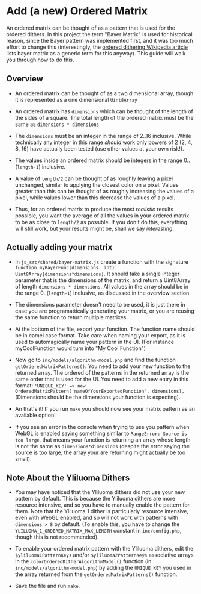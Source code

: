 # Add (a new) Ordered Matrix

An ordered matrix can be thought of as a pattern that is used for the ordered dithers. In this project the term "Bayer Matrix" is used for historical reason, since the Bayer pattern was implemented first, and it was too much effort to change this (interestingly, the [ordered dithering Wikipedia article](https://en.wikipedia.org/wiki/Ordered_dithering) lists bayer matrix as a generic term for this anyway). This guide will walk you through how to do this.

## Overview

* An ordered matrix can be thought of as a two dimensional array, though it is represented as a one dimensional `Uint8Array`

* An ordered matrix has `dimensions` which can be thought of the length of the sides of a square. The total length of the ordered matrix must be the same as `dimensions * dimensions`

* The `dimensions` must be an integer in the range of 2..16 inclusive. While technically any integer in this range *should* work only powers of 2 (2, 4, 8, 16) have actually been tested (use other values at your own risk!).

* The values inside an ordered matrix should be integers in the range 0..(`length-1`) inclusive.

* A value of `length/2` can be thought of as roughly leaving a pixel unchanged, similar to applying the closest color on a pixel. Values greater than this can be thought of as roughly increasing the values of a pixel, while values lower than this decrease the values of a pixel.

* Thus, for an ordered matrix to produce the most *realistic* results possible, you want the average of all the values in your ordered matrix to be as close to `length/2` as possible. If you don't do this, everything will still work, but your results might be, shall we say *interesting*.

## Actually adding your matrix

* In `js_src/shared/bayer-matrix.js` create a function with the signature `function myBayerFunc(dimensions: int): Uint8Array[dimensions*dimensions]`. It should take a single integer parameter that is the dimensions of the matrix, and return a Uint8Array of length `dimensions * dimensions`. All values in the array should be in the range 0..(`length-1`) inclusive, as discussed in the overview section.

* The dimensions parameter doesn't need to be used, it is just there in case you are programattically generating your matrix, or you are reusing the same function to return multiple matrixes.

* At the bottom of the file, export your function. The function name should be in camel case format. Take care when naming your export, as it is used to automagically name your pattern in the UI. (For instance myCoolFunction would turn into "My Cool Function")

* Now go to `inc/models/algorithm-model.php` and find the function `getOrderedMatrixPatterns()`. You need to add your new function to the returned array. The ordered of the patterns in the returned array is the same order that is used for the UI. You need to add a new entry in this format: `'UNIQUE_KEY' => new OrderedMatrixPattern('nameOfYourExportedFunction', dimensions),` (Dimensions should be the dimensions your function is expecting).

* An that's it! If you run `make` you should now see your matrix pattern as an available option!

* If you see an error in the console when trying to use you pattern when WebGL is enabled saying something similar to `RangeError: Source is too large`, that means your function is returning an array whose length is not the same as `dimensions*dimensions` (despite the error saying the source is too large, the array your are returning might actually be too small).

## Note About the Yliluoma Dithers

* You may have noticed that the Yliluoma dithers did not use your new pattern by default. This is because the Yliluoma dithers are more resource intensive, and so you have to manually enable the pattern for them. Note that the Yliluoma 1 dither is particularly resource intensive, even with WebGL enabled, and so will not work with patterns with `dimensions > 8` by default. (To enable this, you have to change the `YLILUOMA_1_ORDERED_MATRIX_MAX_LENGTH` constant in `inc/config.php`, though this is not recommended).

* To enable your ordered matrix pattern with the Yliluoma dithers, edit the `$yliluoma1PatternKeys` and/or `$yliluoma2PatternKeys` associative arrays in the `colorOrderedDitherAlgorithmModel()` function (in `inc/models/algorithm-model.php`) by adding the `UNIQUE_KEY` you used in the array returned from the `getOrderedMatrixPatterns()` function.

* Save the file and run `make`.